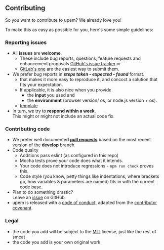 ## Contributing

So you want to contribute to upem? We already love you!

To make this as easy as possible for you, here's some simple guidelines:

### Reporting issues
- All **issues** are **welcome**.    
  - These include bug reports, questions, feature requests and enhancement
    proposals
    [GitHub's issue tracker](https://github.com/sverweij/upem/issues)
    or 
  - [GitLab's one](https://gitlab.com/sverweij/upem/issues)
    are the easiest way to submit them.
- We prefer bug reports in  **_steps taken_ - _expected_ - _found_** format.
  -  that makes it more easy to reproduce it, and concoct a solution that fits
     your expectation.
  - If applicable, it is also nice when you provide
    - the **input** you used and
    - the **environment** (browser version/ os, or node.js version + os).
  - [template](ISSUE_TEMPLATE.md)
- In turn, we try to **respond within a week**.    
  This might or might not include an actual code fix.

### Contributing code
- We prefer well documented
  **[pull requests](https://help.github.com/articles/creating-a-pull-request/)**
  based on the most recent version of the **develop** branch.
- Code quality
    - Additions pass eslint (as configured in this repo)
    - Mocha tests prove your code does what it intends.
    - Your code does not introduce regressions - ```npm run check``` proves this.
    - Code style (you know, petty things like indentations, where brackets go,
      how variables & parameters are named) fits in with the current code base.
- Plan to do something drastic?     
  Leave an
  [issue](https://github.com/sverweij/upem/issues/new) on GitHub
- upem is released with a [code of conduct](CODE_OF_CONDUCT.md), adapted
  from the [contributor covenant](http://contributor-covenant.org/).

### Legal
- the code you add will be subject to the
  [MIT](../LICENSE) license, just like the rest of
  smcat
- the code you add is your own original work
